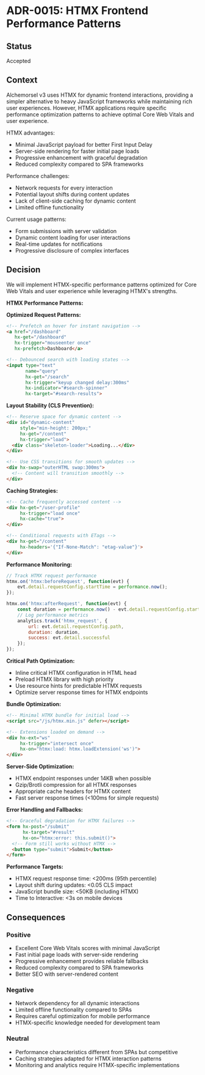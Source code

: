 # ADR-0015: HTMX Frontend Performance Patterns

## Status
Accepted

## Context
Alchemorsel v3 uses HTMX for dynamic frontend interactions, providing a simpler alternative to heavy JavaScript frameworks while maintaining rich user experiences. However, HTMX applications require specific performance optimization patterns to achieve optimal Core Web Vitals and user experience.

HTMX advantages:
- Minimal JavaScript payload for better First Input Delay
- Server-side rendering for faster initial page loads
- Progressive enhancement with graceful degradation
- Reduced complexity compared to SPA frameworks

Performance challenges:
- Network requests for every interaction
- Potential layout shifts during content updates
- Lack of client-side caching for dynamic content
- Limited offline functionality

Current usage patterns:
- Form submissions with server validation
- Dynamic content loading for user interactions
- Real-time updates for notifications
- Progressive disclosure of complex interfaces

## Decision
We will implement HTMX-specific performance patterns optimized for Core Web Vitals and user experience while leveraging HTMX's strengths.

**HTMX Performance Patterns:**

**Optimized Request Patterns:**
```html
<!-- Prefetch on hover for instant navigation -->
<a href="/dashboard" 
   hx-get="/dashboard" 
   hx-trigger="mouseenter once"
   hx-prefetch>Dashboard</a>

<!-- Debounced search with loading states -->
<input type="text" 
       name="query"
       hx-get="/search" 
       hx-trigger="keyup changed delay:300ms"
       hx-indicator="#search-spinner"
       hx-target="#search-results">
```

**Layout Stability (CLS Prevention):**
```html
<!-- Reserve space for dynamic content -->
<div id="dynamic-content" 
     style="min-height: 200px;"
     hx-get="/content" 
     hx-trigger="load">
  <div class="skeleton-loader">Loading...</div>
</div>

<!-- Use CSS transitions for smooth updates -->
<div hx-swap="outerHTML swap:300ms">
  <!-- Content will transition smoothly -->
</div>
```

**Caching Strategies:**
```html
<!-- Cache frequently accessed content -->
<div hx-get="/user-profile" 
     hx-trigger="load once"
     hx-cache="true">
</div>

<!-- Conditional requests with ETags -->
<div hx-get="/content" 
     hx-headers='{"If-None-Match": "etag-value"}'>
</div>
```

**Performance Monitoring:**
```javascript
// Track HTMX request performance
htmx.on('htmx:beforeRequest', function(evt) {
    evt.detail.requestConfig.startTime = performance.now();
});

htmx.on('htmx:afterRequest', function(evt) {
    const duration = performance.now() - evt.detail.requestConfig.startTime;
    // Log performance metrics
    analytics.track('htmx_request', {
        url: evt.detail.requestConfig.path,
        duration: duration,
        success: evt.detail.successful
    });
});
```

**Critical Path Optimization:**
- Inline critical HTMX configuration in HTML head
- Preload HTMX library with high priority
- Use resource hints for predictable HTMX requests
- Optimize server response times for HTMX endpoints

**Bundle Optimization:**
```html
<!-- Minimal HTMX bundle for initial load -->
<script src="/js/htmx.min.js" defer></script>

<!-- Extensions loaded on demand -->
<div hx-ext="ws" 
     hx-trigger="intersect once"
     hx-on="htmx:load: htmx.loadExtension('ws')">
</div>
```

**Server-Side Optimization:**
- HTMX endpoint responses under 14KB when possible
- Gzip/Brotli compression for all HTMX responses
- Appropriate cache headers for HTMX content
- Fast server response times (<100ms for simple requests)

**Error Handling and Fallbacks:**
```html
<!-- Graceful degradation for HTMX failures -->
<form hx-post="/submit" 
      hx-target="#result"
      hx-on="htmx:error: this.submit()">
  <!-- Form still works without HTMX -->
  <button type="submit">Submit</button>
</form>
```

**Performance Targets:**
- HTMX request response time: <200ms (95th percentile)
- Layout shift during updates: <0.05 CLS impact
- JavaScript bundle size: <50KB (including HTMX)
- Time to Interactive: <3s on mobile devices

## Consequences

### Positive
- Excellent Core Web Vitals scores with minimal JavaScript
- Fast initial page loads with server-side rendering
- Progressive enhancement provides reliable fallbacks
- Reduced complexity compared to SPA frameworks
- Better SEO with server-rendered content

### Negative
- Network dependency for all dynamic interactions
- Limited offline functionality compared to SPAs
- Requires careful optimization for mobile performance
- HTMX-specific knowledge needed for development team

### Neutral
- Performance characteristics different from SPAs but competitive
- Caching strategies adapted for HTMX interaction patterns
- Monitoring and analytics require HTMX-specific implementations